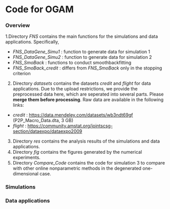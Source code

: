 # Code for OGAM

### Overview

1.Directory *FNS* contains the main functions for the simulations and data applications. Specifically,
- *FNS_DataGene_Simu1* : function to generate data for simulation 1
- *FNS_DataGene_Simu2* : function to generate data for simulation 2
- *FNS_SmoBack* : functions to conduct smoothbackfitting
- *FNS_SmoBack_credit* : differs from *FNS_SmoBack* only in the stopping criterion
2. Directory *datasets* contains the datasets *credit* and *flight* for data applications. Due to the upload restrictions, we provide the preprocessed data here, which are seperated into several parts. Please **merge them before processing**. Raw data are available in the following links:
- *credit* : https://data.mendeley.com/datasets/wb3ndt69gf (P2P_Macro_Data.dta, 3 GB)
- *flight* : https://community.amstat.org/jointscsg-section/dataexpo/dataexpo2009
3. Directory *res* contains the analysis results of the simulations and data applications.
4. Directory *fig* contains the figures generated by the numerical experiments. 
5. Directory *Compare_Code* contains the code for simulation 3 to compare with other online nonparametric methods in the degenerated one-dimensional case.

### Simulations



### Data applications
